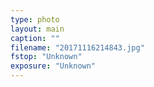 ```yaml
---
type: photo
layout: main
caption: ""
filename: "20171116214843.jpg"
fstop: "Unknown"
exposure: "Unknown"
---
```

